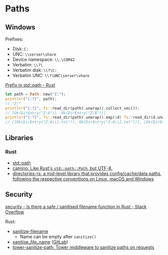 # Paths
## Windows
Prefixes:
- Disk: `C:`
- UNC: `\\server\share`
- Device namespace: `\\.\COM42`
- Verbatim: `\\?\`
- Verbatim disk: `\\?\C:`
- Verbatim UNC: `\\?\UNC\server\share`

[Prefix in std::path - Rust](https://doc.rust-lang.org/nightly/std/path/enum.Prefix.html)

```rust
let path = Path::new("Z:");
println!("{:?}", path);
// "Z:"
println!("{:?}", fs::read_dir(path).unwrap().collect_vec());
// [Ok(DirEntry("Z:A")), Ok(DirEntry("Z:B"))]
println!("{:?}", fs::read_dir(path).unwrap().map(|d| fs::read_dir(d.unwrap().path()).unwrap().collect_vec())).collect_vec();
// [[Ok(DirEntry("Z:A\\1.txt")), Ok(DirEntry("Z:A\\2.txt"))], [Ok(DirEntry("Z:B\\3.txt"))]]
```

## Libraries
### Rust
- [std::path](https://doc.rust-lang.org/std/path/index.html)
- [camino: Like Rust's `std::path::Path`, but UTF-8.](https://github.com/camino-rs/camino)
- [directories-rs: a mid-level library that provides config/cache/data paths, following the respective conventions on Linux, macOS and Windows](https://github.com/dirs-dev/directories-rs#basedirs)

## Security
[security - Is there a safe / sanitised filename function in Rust - Stack Overflow](https://stackoverflow.com/questions/43973219/is-there-a-safe-sanitised-filename-function-in-rust)

Rust:
- [sanitize-filename](https://github.com/kardeiz/sanitize-filename)
  - Name can be empty after `sanitize()`
- [sanitise\_file\_name](https://docs.rs/sanitise-file-name/latest/sanitise_file_name/) ([GitLab](https://gitlab.com/chris-morgan/sanitise-file-name))
- [tower-sanitize-path: Tower middleware to sanitize paths on requests](https://github.com/shuttle-hq/tower-sanitize-path)